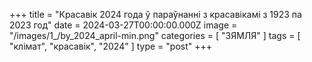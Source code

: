 +++
title = "Красавік 2024 года ў параўнанні з красавікамі з 1923 па 2023 год"
date = 2024-03-27T00:00:00.000Z
image = "/images/1_/by_2024_april-min.png"
categories = [ "ЗЯМЛЯ" ]
tags = [ "клiмат", "красавік", "2024" ]
type = "post"
+++

